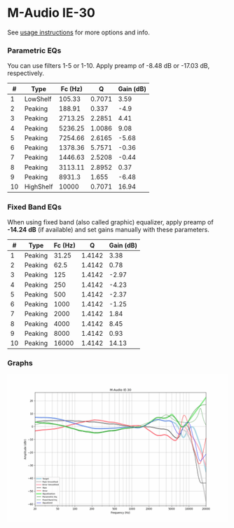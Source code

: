 # M-Audio IE-30
See [usage instructions](https://github.com/jaakkopasanen/AutoEq#usage) for more options and info.

### Parametric EQs
You can use filters 1-5 or 1-10. Apply preamp of -8.48 dB or -17.03 dB, respectively.

|   # | Type      |   Fc (Hz) |      Q |   Gain (dB) |
|-----|-----------|-----------|--------|-------------|
|   1 | LowShelf  |    105.33 | 0.7071 |        3.59 |
|   2 | Peaking   |    188.91 | 0.337  |       -4.9  |
|   3 | Peaking   |   2713.25 | 2.2851 |        4.41 |
|   4 | Peaking   |   5236.25 | 1.0086 |        9.08 |
|   5 | Peaking   |   7254.66 | 2.6165 |       -5.68 |
|   6 | Peaking   |   1378.36 | 5.7571 |       -0.36 |
|   7 | Peaking   |   1446.63 | 2.5208 |       -0.44 |
|   8 | Peaking   |   3113.11 | 2.8952 |        0.37 |
|   9 | Peaking   |   8931.3  | 1.655  |       -6.48 |
|  10 | HighShelf |  10000    | 0.7071 |       16.94 |

### Fixed Band EQs
When using fixed band (also called graphic) equalizer, apply preamp of **-14.24 dB** (if available) and set gains manually with these parameters.

|   # | Type    |   Fc (Hz) |      Q |   Gain (dB) |
|-----|---------|-----------|--------|-------------|
|   1 | Peaking |     31.25 | 1.4142 |        3.38 |
|   2 | Peaking |     62.5  | 1.4142 |        0.78 |
|   3 | Peaking |    125    | 1.4142 |       -2.97 |
|   4 | Peaking |    250    | 1.4142 |       -4.23 |
|   5 | Peaking |    500    | 1.4142 |       -2.37 |
|   6 | Peaking |   1000    | 1.4142 |       -1.25 |
|   7 | Peaking |   2000    | 1.4142 |        1.84 |
|   8 | Peaking |   4000    | 1.4142 |        8.45 |
|   9 | Peaking |   8000    | 1.4142 |        0.93 |
|  10 | Peaking |  16000    | 1.4142 |       14.13 |

### Graphs
![](./M-Audio%20IE-30.png)
